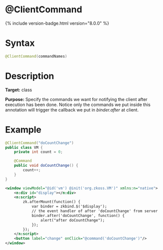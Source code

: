 # @ClientCommand
{% include version-badge.html version="8.0.0" %}

Syntax
======

```java
@ClientCommand(commandNames)
```

Description
===========

**Target:** class

**Purpose:** Specify the commands we want for notifying the client after execution has been done. Notice only the commands we put inside this annotation will trigger the callback we put in *binder.after* at client.

Example
=======

```java
@ClientCommand("doCountChange")
public class VM {
    private int count = 0;

    @Command
    public void doCountChange() {
        count++;
    }
}
```

```xml
<window viewModel="@id('vm') @init('org.zkoss.VM')" xmlns:n="native">
    <n:div id="display"></n:div>
    <n:script>
        zk.afterMount(function() {
            var binder = zkbind.$('$display');
            // the event handler of after 'doCountChange' from server
            binder.after('doCountChange', function() {
                alert("after doCountChange");
            });
        });
    </n:script>
    <button label="change" onClick="@command('doCountChange')"/>
</window>
```


